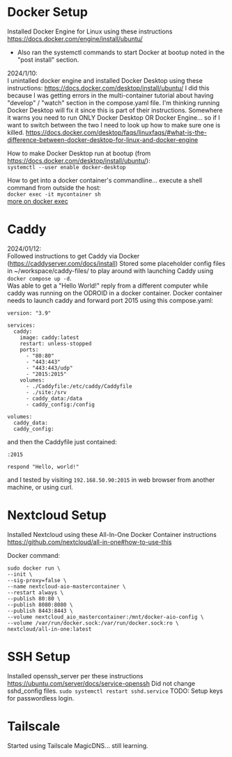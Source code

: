 # Docker Setup
Installed Docker Engine for Linux using these instructions https://docs.docker.com/engine/install/ubuntu/
* Also ran the systemctl commands to start Docker at bootup noted in the "post install" section.

2024/1/10:  
I unintalled docker engine and installed Docker Desktop using these instructions:
https://docs.docker.com/desktop/install/ubuntu/
I did this because I was getting errors in the multi-container tutorial about having "develop" / "watch" section in the compose.yaml file. I'm thinking running Docker Desktop will fix it since this is part of their instructions. Somewhere it warns you need to run ONLY Docker Desktop OR Docker Engine... so if I want to switch between the two I need to look up how to make sure one is killed. https://docs.docker.com/desktop/faqs/linuxfaqs/#what-is-the-difference-between-docker-desktop-for-linux-and-docker-engine

How to make Docker Desktop run at bootup (from https://docs.docker.com/desktop/install/ubuntu/):  
`systemctl --user enable docker-desktop`

How to get into a docker container's commandline... execute a shell command from outside the host:  
`docker exec -it mycontainer sh`  
[more on docker exec](https://docs.docker.com/engine/reference/commandline/exec/)

# Caddy
2024/01/12:  
Followed instructions to get Caddy via Docker (https://caddyserver.com/docs/install)
Stored some placeholder config files in ~/workspace/caddy-files/ to play around with launching Caddy using `docker compose up -d`.  
Was able to get a "Hello World!" reply from a different computer while caddy was running on the ODROID in a docker container. Docker container needs to launch caddy and forward port 2015 using this compose.yaml:  
```
version: "3.9"

services:
  caddy:
    image: caddy:latest
    restart: unless-stopped
    ports:
      - "80:80"
      - "443:443"
      - "443:443/udp"
      - "2015:2015"
    volumes:
      - ./Caddyfile:/etc/caddy/Caddyfile
      - ./site:/srv
      - caddy_data:/data
      - caddy_config:/config

volumes:
  caddy_data:
  caddy_config:
```


and then the Caddyfile just contained:  
```
:2015

respond "Hello, world!"
```

and I tested by visiting `192.168.50.90:2015` in web browser from another machine, or using curl.



# Nextcloud Setup
Installed Nextcloud using these All-In-One Docker Container instructions https://github.com/nextcloud/all-in-one#how-to-use-this

Docker command:
```
sudo docker run \
--init \
--sig-proxy=false \
--name nextcloud-aio-mastercontainer \
--restart always \
--publish 80:80 \
--publish 8080:8080 \
--publish 8443:8443 \
--volume nextcloud_aio_mastercontainer:/mnt/docker-aio-config \
--volume /var/run/docker.sock:/var/run/docker.sock:ro \
nextcloud/all-in-one:latest
```

# SSH Setup
Installed openssh_server per these instructions
https://ubuntu.com/server/docs/service-openssh
Did not change sshd_config files.
`sudo systemctl restart sshd.service`
TODO: Setup keys for passwordless login.

# Tailscale
Started using Tailscale MagicDNS... still learning.
